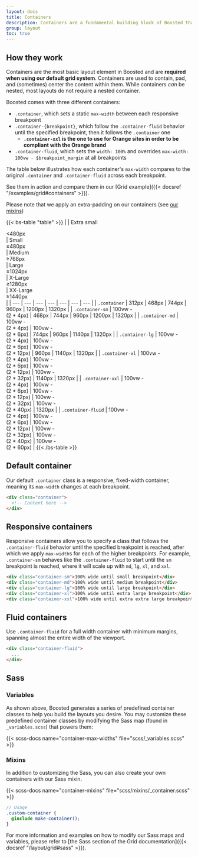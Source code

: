 ```yaml
---
layout: docs
title: Containers
description: Containers are a fundamental building block of Boosted that contain, pad, and align your content within a given device or viewport.
group: layout
toc: true
---
```


## How they work

Containers are the most basic layout element in Boosted and are **required when using our default grid system**. Containers are used to contain, pad, and (sometimes) center the content within them. While containers *can* be nested, most layouts do not require a nested container.

Boosted comes with three different containers:

- `.container`, which sets a static `max-width` between each responsive breakpoint
- `.container-{breakpoint}`, which follow the `.container-fluid` behavior until the specified breakpoint, then it follows the `.container` one
  - **`.container-xxl` is the one to use for Orange sites in order to be compliant with the Orange brand**
- `.container-fluid`, which sets the `width: 100%` and overrides `max-width: 100vw - $breakpoint_margin` at all breakpoints

The table below illustrates how each container's `max-width` compares to the original `.container` and `.container-fluid` across each breakpoint.

See them in action and compare them in our [Grid example]({{< docsref "/examples/grid#containers" >}}).

Please note that we apply an extra-padding on our containers (see [our mixins](#mixins))

{{< bs-table "table" >}}
|  | Extra small<div class="fw-normal">&lt;480px</div> | Small<div class="fw-normal">&ge;480px</div> | Medium<div class="fw-normal">&ge;768px</div> | Large<div class="fw-normal">&ge;1024px</div> | X-Large<div class="fw-normal">&ge;1280px</div> | XX-Large<div class="fw-normal">&ge;1440px</div> |
| --- | --- | --- | --- | --- | --- | --- |
| `.container` | <span class="text-muted">312px</span> | 468px | 744px | 960px | 1200px | 1320px |
| `.container-sm` | <span class="text-muted">100vw -<br/>(2 * 4px)</span> | 468px | 744px | 960px | 1200px | 1320px |
| `.container-md` | <span class="text-muted">100vw -<br/>(2 * 4px)</span> | <span class="text-muted">100vw -<br/>(2 * 6px)</span> | 744px | 960px | 1140px | 1320px |
| `.container-lg` | <span class="text-muted">100vw -<br/>(2 * 4px)</span> | <span class="text-muted">100vw -<br/>(2 * 6px)</span> | <span class="text-muted">100vw -<br/>(2 * 12px)</span> | 960px | 1140px | 1320px |
| `.container-xl` | <span class="text-muted">100vw -<br/>(2 * 4px)</span> | <span class="text-muted">100vw -<br/>(2 * 6px)</span> | <span class="text-muted">100vw -<br/>(2 * 12px)</span> | <span class="text-muted">100vw -<br/>(2 * 32px)</span> | 1140px | 1320px |
| `.container-xxl` | <span class="text-muted">100vw -<br/>(2 * 4px)</span> | <span class="text-muted">100vw -<br/>(2 * 6px)</span> | <span class="text-muted">100vw -<br/>(2 * 12px)</span> | <span class="text-muted">100vw -<br/>(2 * 32px)</span> | <span class="text-muted">100vw -<br/>(2 * 40px)</span> | 1320px |
| `.container-fluid` | <span class="text-muted">100vw -<br/>(2 * 4px)</span> | <span class="text-muted">100vw -<br/>(2 * 6px)</span> | <span class="text-muted">100vw -<br/>(2 * 12px)</span> | <span class="text-muted">100vw -<br/>(2 * 32px)</span> | <span class="text-muted">100vw -<br/>(2 * 40px)</span> | <span class="text-muted">100vw -<br/>(2 * 60px)</span> |
{{< /bs-table >}}

## Default container

Our default `.container` class is a responsive, fixed-width container, meaning its `max-width` changes at each breakpoint.

```html
<div class="container">
  <!-- Content here -->
</div>
```

## Responsive containers

Responsive containers allow you to specify a class that follows the `.container-fluid` behavior until the specified breakpoint is reached, after which we apply `max-width`s for each of the higher breakpoints. For example, `.container-sm` behaves like the `.container-fluid` to start until the `sm` breakpoint is reached, where it will scale up with `md`, `lg`, `xl`, and `xxl`.

```html
<div class="container-sm">100% wide until small breakpoint</div>
<div class="container-md">100% wide until medium breakpoint</div>
<div class="container-lg">100% wide until large breakpoint</div>
<div class="container-xl">100% wide until extra large breakpoint</div>
<div class="container-xxl">100% wide until extra extra large breakpoint</div>
```

## Fluid containers

Use `.container-fluid` for a full width container with minimum margins, spanning almost the entire width of the viewport.

```html
<div class="container-fluid">
  ...
</div>
```

## Sass

### Variables

As shown above, Boosted generates a series of predefined container classes to help you build the layouts you desire. You may customize these predefined container classes by modifying the Sass map (found in `_variables.scss`) that powers them:

{{< scss-docs name="container-max-widths" file="scss/_variables.scss" >}}

### Mixins

In addition to customizing the Sass, you can also create your own containers with our Sass mixin.

{{< scss-docs name="container-mixins" file="scss/mixins/_container.scss" >}}

```scss
// Usage
.custom-container {
  @include make-container();
}
```

For more information and examples on how to modify our Sass maps and variables, please refer to [the Sass section of the Grid documentation]({{< docsref "/layout/grid#sass" >}}).
